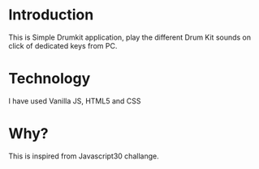# Introduction
 This is Simple Drumkit application, play the different Drum Kit sounds on click of dedicated keys from PC. 

# Technology
 I have used Vanilla JS, HTML5 and CSS

# Why?
 This is inspired from Javascript30 challange.

